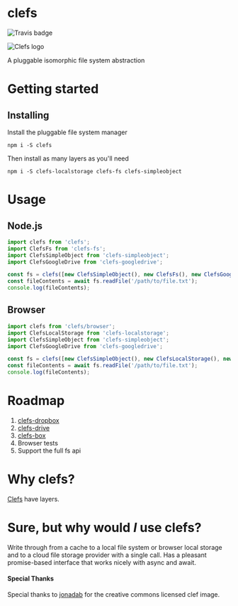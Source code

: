 # clefs

![Travis badge](https://travis-ci.org/doug-wade/clefs.svg?branch=master)

![Clefs logo](http://doug-wade.github.io/clefs/img/logo.svg)

A pluggable isomorphic file system abstraction

# Getting started

## Installing

Install the pluggable file system manager

```shell
npm i -S clefs
```

Then install as many layers as you'll need

```shell
npm i -S clefs-localstorage clefs-fs clefs-simpleobject
```


# Usage

## Node.js

```javascript
import clefs from 'clefs';
import ClefsFs from 'clefs-fs';
import ClefsSimpleObject from 'clefs-simpleobject';
import ClefsGoogleDrive from 'clefs-googledrive';

const fs = clefs([new ClefsSimpleObject(), new ClefsFs(), new ClefsGoogleDrive()]);
const fileContents = await fs.readFile('/path/to/file.txt');
console.log(fileContents);
```

## Browser

```javascript
import clefs from 'clefs/browser';
import ClefsLocalStorage from 'clefs-localstorage';
import ClefsSimpleObject from 'clefs-simpleobject';
import ClefsGoogleDrive from 'clefs-googledrive';

const fs = clefs([new ClefsSimpleObject(), new ClefsLocalStorage(), new ClefsGoogleDrive()]);
const fileContents = await fs.readFile('/path/to/file.txt');
console.log(fileContents);
```


# Roadmap

1. [clefs-dropbox](https://www.npmjs.com/package/dropbox)
1. [clefs-drive](https://www.npmjs.com/package/google-drive)
1. [clefs-box](https://www.npmjs.com/package/nodejs-box)
1. Browser tests
1. Support the full fs api


# Why clefs?

[Clefs](https://en.wikipedia.org/wiki/Clef) have layers.


# Sure, but why would _I_ use clefs?

Write through from a cache to a local file system or browser local storage
and to a cloud file storage provider with a single call.  Has a pleasant
promise-based interface that works nicely with async and await.


#### Special Thanks
Special thanks to [jonadab](https://openclipart.org/detail/36835/bass-clef-01)
for the creative commons licensed clef image.
